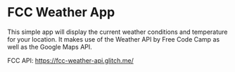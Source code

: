# FCC Weather App

This simple app will display the current weather conditions and temperature for your location. It makes use of the Weather API by Free Code Camp as well as the Google Maps API.

FCC API: https://fcc-weather-api.glitch.me/
